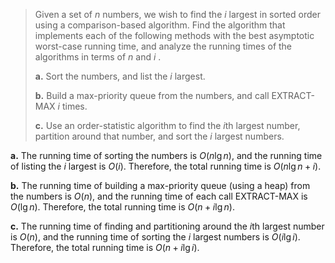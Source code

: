 > Given a set of $n$ numbers, we wish to find the $i$ largest in sorted order using a comparison-based algorithm. Find the algorithm that implements each of the following methods with the best asymptotic worst-case running time, and analyze the running times of the algorithms in terms of $n$ and $i$ .
>
> **a.** Sort the numbers, and list the $i$ largest.
>
> **b.** Build a max-priority queue from the numbers, and call $\text{EXTRACT-MAX}$ $i$ times.
>
> **c.** Use an order-statistic algorithm to find the $i$th largest number, partition around that number, and sort the $i$ largest numbers.

**a.** The running time of sorting the numbers is $O(n\lg n)$, and the running time of listing the $i$ largest is $O(i)$. Therefore, the total running time is $O(n\lg n + i)$.

**b.** The running time of building a max-priority queue (using a heap) from the numbers is $O(n)$, and the running time of each call $\text{EXTRACT-MAX}$ is $O(\lg n)$. Therefore, the total running time is $O(n + i \lg n)$.

**c.** The running time of finding and partitioning around the $i$th largest number is $O(n)$, and the running time of sorting the $i$ largest numbers is $O(i\lg i)$. Therefore, the total running time is $O(n + i\lg i)$.
